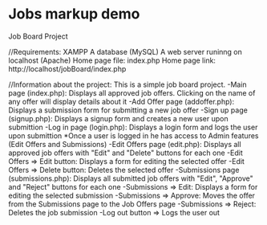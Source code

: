 # Jobs markup demo

Job Board Project

//Requirements:
XAMPP
A database (MySQL)
A web server runinng on localhost (Apache)
Home page file: index.php
Home page link: http://localhost/jobBoard/index.php

//Information about the project:
This is a simple job board project. 
-Main page (index.php): Displays all approved job offers. Clicking on the name of any offer will display details about it
-Add Offer page (addoffer.php): Displays a submission form for submitting a new job offer
-Sign up page (signup.php): Displays a signup form and creates a new user upon submittion 
-Log in page (login.php): Displays a login form and logs the user upon submittion
*Once a user is logged in he has access to Admin features (Edit Offers and Submissions)
-Edit Offers page (edit.php): Displays all approved job offers with "Edit" and "Delete" buttons for each one
-Edit Offers => Edit button: Displays a form for editing the selected offer
-Edit Offers => Delete button: Deletes the selected offer 
-Submissions page (submissions.php): Displays all submitted job offers with "Edit", "Approve" and "Reject" buttons for each one
-Submissions => Edit: Displays a form for editing the selected submission
-Submissions => Approve: Moves the offer from the Submissions page to the Job Offers page
-Submissions => Reject: Deletes the job submission
-Log out button => Logs the user out
